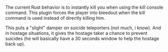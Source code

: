 The current Rust behavior is to instantly kill you when using the kill console command. This plugin forces the player into bleedout when the kill command is used instead of directly killing him.


This puts a "slight" damper on suicide teleporters (not much, i know). And in hostage situations, it gives the hostage taker a chance to prevent suicides (he will basically have a 30 seconds window to help the hostage back up).
